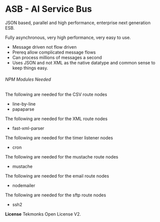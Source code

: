 # ASB - AI Service Bus
JSON based, parallel and high performance, enterprise next generation ESB.

Fully asynchronous, very high performance, very easy to use.

* Message driven not flow driven
* Prereq allow complicated message flows
* Can process millions of messages a second
* Uses JSON and not XML as the native datatype and common sense to keep things easy.

###### NPM Modules Needed
The following are needed for the CSV route nodes
- line-by-line
- papaparse

The following are needed for the XML route nodes
- fast-xml-parser

The following are needed for the timer listener nodes
- cron

The following are needed for the mustache route nodes
- mustache

The following are needed for the email route nodes
- nodemailer

The following are needed for the sftp route nodes
- ssh2


**License** Tekmonks Open License V2. 
